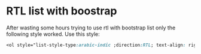 # RTL list with boostrap

After wasting some hours trying to use rtl with bootstrap list only the following style worked. Use this style:
```css
<ol style="list-style-type:arabic-indic ;direction:RTL; text-align: right"><li>مرحبا بك و اهلا و سهلا </li></ol>
```


